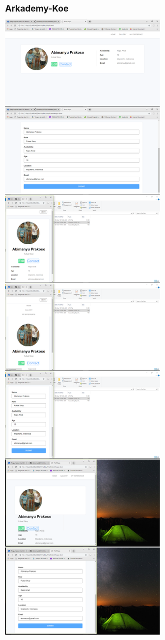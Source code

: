 # Arkademy-Koe
![alt text](https://github.com/Abimanyu02XR4/Arkademy-Koe/blob/master/Screenshot%20(91).png?raw=true)
![alt text](https://github.com/Abimanyu02XR4/Arkademy-Koe/blob/master/Screenshot%20(92).png?raw=true)
![alt text](https://github.com/Abimanyu02XR4/Arkademy-Koe/blob/master/Screenshot%20(93).png?raw=true)
![alt text](https://github.com/Abimanyu02XR4/Arkademy-Koe/blob/master/Screenshot%20(94).png?raw=true)
![alt text](https://github.com/Abimanyu02XR4/Arkademy-Koe/blob/master/Screenshot%20(95).png?raw=true)
![alt text](https://github.com/Abimanyu02XR4/Arkademy-Koe/blob/master/Screenshot%20(96).png?raw=true)
![alt text](https://github.com/Abimanyu02XR4/Arkademy-Koe/blob/master/Screenshot%20(97).png?raw=true)
